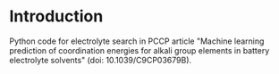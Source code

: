 # Introduction
Python code for electrolyte search in PCCP article "Machine learning prediction of coordination energies for alkali group elements in battery electrolyte solvents" (doi: 10.1039/C9CP03679B).
